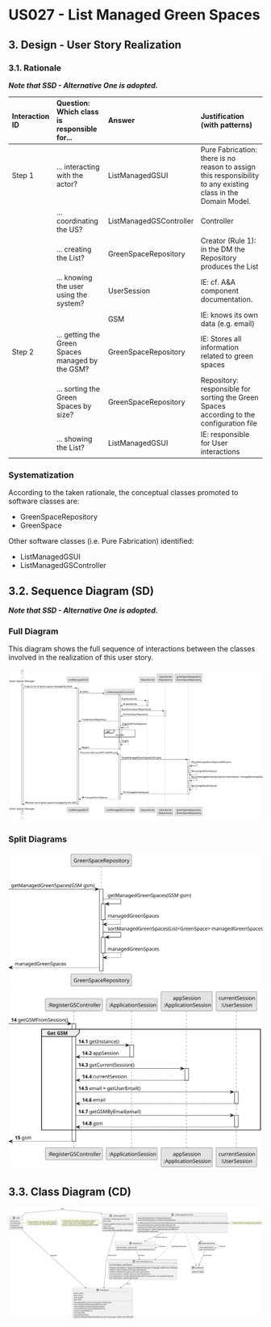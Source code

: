 # US027 - List Managed Green Spaces

## 3. Design - User Story Realization 

### 3.1. Rationale

_**Note that SSD - Alternative One is adopted.**_

| Interaction ID | Question: Which class is responsible for...             | Answer                  | Justification (with patterns)                                                                                 |
|:---------------|:--------------------------------------------------------|:------------------------|:--------------------------------------------------------------------------------------------------------------|
| Step 1  		     | 	... interacting with the actor?                        | ListManagedGSUI         | Pure Fabrication: there is no reason to assign this responsibility to any existing class in the Domain Model. |
| 			  		        | 	... coordinating the US?                               | ListManagedGSController | Controller                                                                                                    |
| 			  		        | 	... creating the List?                                 | GreenSpaceRepository       | Creator (Rule 1): in the DM the Repository produces the List                                                  |
| 			  		        | ... knowing the user using the system?                  | UserSession             | IE: cf. A&A component documentation.                                                                          |
| 			  		        | 							                                                 | GSM                     | IE: knows its own data (e.g. email)                                                                           |
| Step 2  		     | ... getting the Green Spaces managed by the GSM?							 | GreenSpaceRepository       | IE: Stores all information related to green spaces                                                            |
|   		           | ... sorting the Green Spaces by size?							            | GreenSpaceRepository       | Repository: responsible for sorting the Green Spaces according to the configuration file                      |
|   		           | ... showing the List?							                            | ListManagedGSUI         | IE: responsible for User interactions                                                                         |
### Systematization ##

According to the taken rationale, the conceptual classes promoted to software classes are: 

* GreenSpaceRepository
* GreenSpace

Other software classes (i.e. Pure Fabrication) identified: 

* ListManagedGSUI  
* ListManagedGSController


## 3.2. Sequence Diagram (SD)

_**Note that SSD - Alternative One is adopted.**_

### Full Diagram

This diagram shows the full sequence of interactions between the classes involved in the realization of this user story.

![Sequence Diagram - Full](svg/us027-sequence-diagram-full.svg)

### Split Diagrams

![Sequence Diagram - Produce Managed Green Space List](svg/us027-sequence-diagram-partial-produce-managed-gs-list.svg)
![Sequence Diagram - Get GSM](svg/us027-sequence-diagram-partial-get-gsm.svg)

## 3.3. Class Diagram (CD)

![Class Diagram](svg/us027-class-diagram.svg)